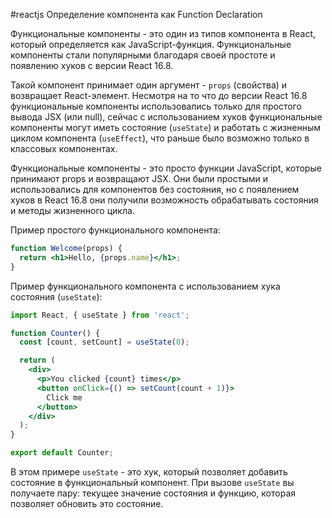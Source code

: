 #reactjs 
Определение компонента как Function Declaration

Функциональные компоненты - это один из типов компонента в React, который определяется как JavaScript-функция. Функциональные компоненты стали популярными благодаря своей простоте и появлению хуков с версии React 16.8.

Такой компонент принимает один аргумент - `props` (свойства) и возвращает React-элемент. Несмотря на то что до версии React 16.8 функциональные компоненты использовались только для простого вывода JSX (или null), сейчас с использованием хуков функциональные компоненты могут иметь состояние (`useState`) и работать с жизненным циклом компонента (`useEffect`), что раньше было возможно только в классовых компонентах.

Функциональные компоненты - это просто функции JavaScript, которые принимают props и возвращают JSX. Они были простыми и использовались для компонентов без состояния, но с появлением хуков в React 16.8 они получили возможность обрабатывать состояния и методы жизненного цикла.

Пример простого функционального компонента:
```jsx
function Welcome(props) {
  return <h1>Hello, {props.name}</h1>;
}
```

Пример функционального компонента с использованием хука состояния (`useState`):

```jsx
import React, { useState } from 'react';

function Counter() {
  const [count, setCount] = useState(0);

  return (
    <div>
      <p>You clicked {count} times</p>
      <button onClick={() => setCount(count + 1)}>
        Click me
      </button>
    </div>
  );
}

export default Counter;
```

В этом примере `useState` - это хук, который позволяет добавить состояние в функциональный компонент. При вызове `useState` вы получаете пару: текущее значение состояния и функцию, которая позволяет обновить это состояние.